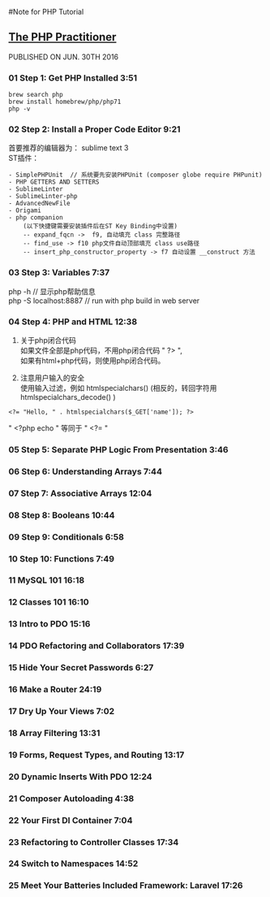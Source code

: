 #Note for PHP Tutorial    
  

## [The PHP Practitioner](https://laracasts.com/series/php-for-beginners/episodes/1)  
PUBLISHED ON JUN. 30TH 2016   

### 01 Step 1: Get PHP Installed  3:51  
````  
brew search php
brew install homebrew/php/php71
php -v
````  

### 02 Step 2: Install a Proper Code Editor  9:21
首要推荐的编辑器为： sublime text 3    
ST插件：  
````  
- SimplePHPUnit  // 系统要先安装PHPUnit (composer globe require PHPunit)  
- PHP GETTERS AND SETTERS    
- SublimeLinter  
- SublimeLinter-php   
- AdvancedNewFile   
- Origami   
- php companion
	(以下快捷键需要安装插件后在ST Key Binding中设置)  
  	-- expand_fqcn ->  f9, 自动填充 class 完整路径  
	-- find_use -> f10 php文件自动顶部填充 class use路径  
	-- insert_php_constructor_property -> f7 自动设置 __construct 方法   
````  
  
### 03 Step 3: Variables  7:37

php -h // 显示php帮助信息  
php -S localhost:8887 // run with php build in web server  
  
### 04 Step 4: PHP and HTML  12:38
1. 关于php闭合代码  
如果文件全部是php代码，不用php闭合代码 " ?> ",    
如果有html+php代码，则使用php闭合代码。  

2. 注意用户输入的安全   
使用输入过滤，例如 htmlspecialchars() (相反的，转回字符用 htmlspecialchars_decode() )   
````  
<?= "Hello, " . htmlspecialchars($_GET['name']); ?>
````  
" <?php echo " 等同于 " <?= "    

### 05 Step 5: Separate PHP Logic From Presentation  3:46



### 06 Step 6: Understanding Arrays  7:44

### 07 Step 7: Associative Arrays  12:04

### 08 Step 8: Booleans  10:44

### 09 Step 9: Conditionals  6:58

### 10 Step 10: Functions  7:49

### 11 MySQL 101  16:18

### 12 Classes 101  16:10

### 13 Intro to PDO  15:16

### 14 PDO Refactoring and Collaborators  17:39

### 15 Hide Your Secret Passwords  6:27

### 16 Make a Router  24:19

### 17 Dry Up Your Views  7:02

### 18 Array Filtering  13:31

### 19 Forms, Request Types, and Routing  13:17 

### 20 Dynamic Inserts With PDO  12:24 

### 21 Composer Autoloading  4:38 

### 22 Your First DI Container  7:04 

### 23 Refactoring to Controller Classes  17:34 

### 24 Switch to Namespaces  14:52 

### 25 Meet Your Batteries Included Framework: Laravel  17:26